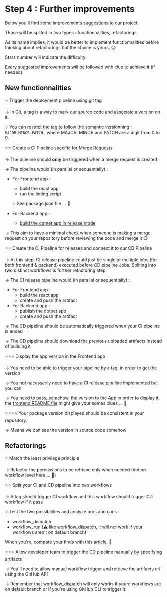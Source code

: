 # Step 4 : Further improvements

Below you'll find some improvements suggestions to our project.

Those will be splited in two types : functionnalities, refactorings.

As its name implies, it would be better to implement functionnalities before thinking about refactorings but the choice is yours. :wink:

Stars number will indicate the difficulty.

Every suggested improvements will be followed with clue to achieve it (if needed).

## New functionnalities

:star: Trigger the deployment pipeline using git tag 

&rarr; In Git, a tag is a way to mark our source code and associate a version on it.

:bulb: You can restrict the tag to follow the semantic versionning : `MAJOR.MINOR.PATCH` , where MAJOR, MINOR and PATCH are a digit from 0 to 9.

:star::star: Create a CI Pipeline specific for Merge Requests

&rarr; The pipeline should **only** be triggered when a merge request is created 

&rarr; The pipeline would (in parallel or sequentially) : 
- For Frontend app :
  - build the react app  
  - run the linting script 
  
  :bulb: See package.json file ... :eyes:

- For Backend app :
  - [build the dotnet app in release mode](https://learn.microsoft.com/en-us/dotnet/core/tools/dotnet-build)

&rarr; This aim to have a minimal check when someone is making a merge request on your repository before reviewing the code and merge it :wink:

:star::star: Create the CI Pipeline for releases and connect it to our CD Pipeline

&rarr; At this step, CI release pipeline could just be single or multiple jobs (for both frontend & backend) executed before CD pipeline Jobs. Spliting into two distinct workflows is further refactoring step.

&rarr; The CI release pipeline would (in parallel or sequentially) : 
- For Frontend app :
  - build the react app
  - create and push the artifact
- For Backend app :
  - publish the dotnet app
  - create and push the artifact

&rarr; The CD pipeline should be automatically triggered when your CI pipeline is ended

&rarr; The CD pipeline should download the previous uploaded artifacts instead of building it

:star::star::star: Display the app version in the Frontend app

&rarr; You need to be able to trigger your pipeline by a tag, in order to get the version

&rarr; You not necessarily need to have a CI release pipeline implemented but you can

&rarr; You need to pass, somehow, the version to the App in order to display it, the [frontend README file](../frontend/README.md) might give your somes clues ... :eyes:

:star::star::star::star: Your package version displayed should be consistent in your repository.

&rarr; Means we can see the version in source code somehow 

## Refactorings

:star: Match the least privilege principle 

&rarr; Refactor the permissions to be retrieve only when needed (not on workflow level here ... :eyes:)

:star::star: Split your CI and CD pipeline into two workflows

&rarr; A tag should trigger CI workflow and this workflow should trigger CD workflow if it pass

:bulb: Test the two possibilities and analyze pros and cons :
- workflow_dispatch 
- workflow_run (:warning: like workflow_dispatch, it will not work if your workflows aren't on default branch)

When you're, compare your finds with this [article](https://jiminbyun.medium.com/github-actions-workflow-run-vs-workflow-call-3f1a5c6e19d4). :eyes:

:star::star::star: Allow developer team to trigger the CD pipeline manually by specifying artifacts

&rarr; You'll need to allow manual workflow trigger and retrieve the artifacts url using the GitHub API

&rarr; Remember that workflow_dispatch will only works if youre workflows are on default branch or if you're using GitHub CLI to trigger it.

